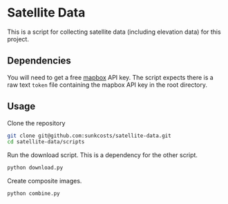 # Satellite Data

This is a script for collecting satellite data (including elevation data) for this project.

## Dependencies

You will need to get a free [mapbox](https://www.mapbox.com/) API key. The script expects there is a raw text `token` file containing the mapbox API key in the root directory.


## Usage

Clone the repository

```bash
git clone git@github.com:sunkcosts/satellite-data.git
cd satellite-data/scripts
```

Run the download script. This is a dependency for the other script.

```bash
python download.py
```

Create composite images.

```bash
python combine.py
```